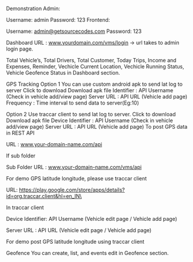 Demonstration
Admin:

Username: admin
Password: 123
Frontend:

Username: admin@getsourcecodes.com
Password: 123

Dashboard
URL : www.yourdomain.com/vms/login -> url takes to admin login page.

Total Vehicle’s, Total Drivers, Total Customer, Today Trips, Income and Expenses, Reminder, Vechicle Current Location, Vechicle Running Status, Vehicle Geofence Status in Dashboard section.

GPS Tracking
Option 1
You can use custom android apk to send lat log to server
Click to download Download apk file
Identifier : API Username (Check in vehicle add/view page)
Server URL : API URL (Vehicle add page)
Frequency : Time interval to send data to server(Eg:10)

Option 2
Use traccar client to send lat log to server.
Click to download Download apk file
Device Identifier : API Username (Check in vehicle add/view page)
Server URL : API URL (Vehicle add page)
To post GPS data in REST API

URL : www.your-domain-name.com/api

If sub folder

Sub Folder URL : www.your-domain-name.com/vms/api

For demo GPS latitude longitude, please use traccar client

URL: https://play.google.com/store/apps/details?id=org.traccar.client&hl=en_IN\

In traccar client

Device Identifier: API Username (Vehicle edit page / Vehicle add page)

Server URL : API URL (Vehicle edit page / Vehicle add page)

For demo post GPS latitude longitude using traccar client

Geofence
You can create, list, and events edit in Geofence section.